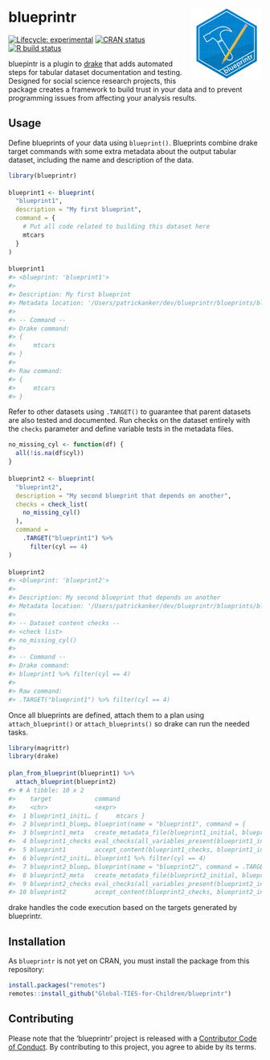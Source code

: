 
<!-- README.md is generated from README.Rmd. Please edit that file -->

# blueprintr <img src="man/figures/logo.png" align="right" height="139" />

<!-- badges: start -->

[![Lifecycle:
experimental](https://img.shields.io/badge/lifecycle-experimental-orange.svg)](https://www.tidyverse.org/lifecycle/#experimental)
[![CRAN
status](https://www.r-pkg.org/badges/version/blueprintr)](https://CRAN.R-project.org/package=blueprintr)
[![R build
status](https://github.com/Global-TIES-for-Children/blueprintr/workflows/R-CMD-check/badge.svg)](https://github.com/Global-TIES-for-Children/blueprintr/actions)
<!-- badges: end -->

bluepintr is a plugin to [drake](https://github.com/ropensci/drake) that
adds automated steps for tabular dataset documentation and testing.
Designed for social science research projects, this package creates a
framework to build trust in your data and to prevent programming issues
from affecting your analysis results.

## Usage

Define blueprints of your data using `blueprint()`. Blueprints combine
drake target commands with some extra metadata about the output tabular
dataset, including the name and description of the data.

``` r
library(blueprintr)

blueprint1 <- blueprint(
  "blueprint1",
  description = "My first blueprint",
  command = {
    # Put all code related to building this dataset here
    mtcars
  }
)

blueprint1
#> <blueprint: 'blueprint1'>
#> 
#> Description: My first blueprint
#> Metadata location: '/Users/patrickanker/dev/blueprintr/blueprints/blueprint1.csv'
#> 
#> -- Command --
#> Drake command:
#> {
#>     mtcars
#> }
#> 
#> Raw command:
#> {
#>     mtcars
#> }
```

Refer to other datasets using `.TARGET()` to guarantee that parent
datasets are also tested and documented. Run checks on the dataset
entirely with the `checks` parameter and define variable tests in the
metadata files.

``` r
no_missing_cyl <- function(df) {
  all(!is.na(df$cyl))
}

blueprint2 <- blueprint(
  "blueprint2",
  description = "My second blueprint that depends on another",
  checks = check_list(
    no_missing_cyl()
  ),
  command =
    .TARGET("blueprint1") %>% 
      filter(cyl == 4)
)

blueprint2
#> <blueprint: 'blueprint2'>
#> 
#> Description: My second blueprint that depends on another
#> Metadata location: '/Users/patrickanker/dev/blueprintr/blueprints/blueprint2.csv'
#> 
#> -- Dataset content checks --
#> <check list>
#> no_missing_cyl()
#> 
#> -- Command --
#> Drake command:
#> blueprint1 %>% filter(cyl == 4)
#> 
#> Raw command:
#> .TARGET("blueprint1") %>% filter(cyl == 4)
```

Once all blueprints are defined, attach them to a plan using
`attach_blueprint()` or `attach_blueprints()` so drake can run the
needed tasks.

``` r
library(magrittr)
library(drake)

plan_from_blueprint(blueprint1) %>% 
  attach_blueprint(blueprint2)
#> # A tibble: 10 x 2
#>    target            command                                                    
#>    <chr>             <expr>                                                     
#>  1 blueprint1_initi… {     mtcars }                                            …
#>  2 blueprint1_bluep… blueprint(name = "blueprint1", command = {     mtcars }, d…
#>  3 blueprint1_meta   create_metadata_file(blueprint1_initial, blueprint1_bluepr…
#>  4 blueprint1_checks eval_checks(all_variables_present(blueprint1_initial, blue…
#>  5 blueprint1        accept_content(blueprint1_checks, blueprint1_initial, blue…
#>  6 blueprint2_initi… blueprint1 %>% filter(cyl == 4)                           …
#>  7 blueprint2_bluep… blueprint(name = "blueprint2", command = .TARGET("blueprin…
#>  8 blueprint2_meta   create_metadata_file(blueprint2_initial, blueprint2_bluepr…
#>  9 blueprint2_checks eval_checks(all_variables_present(blueprint2_initial, blue…
#> 10 blueprint2        accept_content(blueprint2_checks, blueprint2_initial, blue…
```

drake handles the code execution based on the targets generated by
blueprintr.

## Installation

As `blueprintr` is not yet on CRAN, you must install the package from
this repository:

``` r
install.packages("remotes")
remotes::install_github("Global-TIES-for-Children/blueprintr")
```

## Contributing

Please note that the ‘blueprintr’ project is released with a
[Contributor Code of Conduct](.github/CODE_OF_CONDUCT.md). By
contributing to this project, you agree to abide by its terms.
